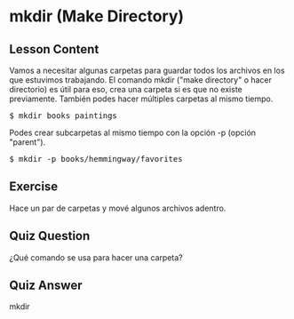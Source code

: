 # mkdir (Make Directory)

## Lesson Content

Vamos a necesitar algunas carpetas para guardar todos los archivos en los que estuvimos trabajando. El comando mkdir ("make directory" o hacer directorio) es útil para eso, crea una carpeta si es que no existe previamente. También podes hacer múltiples carpetas al mismo tiempo.

<pre>$ mkdir books paintings</pre>

Podes crear subcarpetas al mismo tiempo con la opción -p (opción "parent").

<pre>$ mkdir -p books/hemmingway/favorites</pre>

## Exercise

Hace un par de carpetas y mové algunos archivos adentro.

## Quiz Question

¿Qué comando se usa para hacer una carpeta?

## Quiz Answer

mkdir
